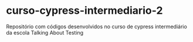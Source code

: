 # curso-cypress-intermediario-2
Repositório com códigos desenvolvidos no curso de cypress intermediário da escola Talking About Testing

